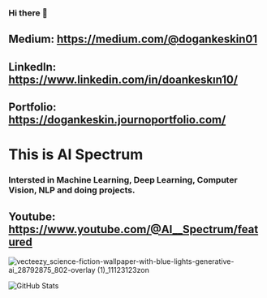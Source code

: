 ### Hi there 👋

## Medium: https://medium.com/@dogankeskin01

## Linkedln: https://www.linkedin.com/in/doankeskın10/

## Portfolio: https://dogankeskin.journoportfolio.com/
# This is AI Spectrum
### Intersted in Machine Learning, Deep Learning, Computer Vision, NLP and doing projects.
## Youtube: https://www.youtube.com/@AI__Spectrum/featured


![vecteezy_science-fiction-wallpaper-with-blue-lights-generative-ai_28792875_802-overlay (1)_11123123zon](https://github.com/DoganK01/DoganK01/assets/98788987/e7b65afe-dd46-4778-bbf1-bb568ec0fb5d)



<!--
**DoganK01/DoganK01** is a ✨ _special_ ✨ repository because its `README.md` (this file) appears on your GitHub profile.

Here are some ideas to get you started:

- 🔭 I’m currently working on ...
- 🌱 I’m currently learning ...
- 👯 I’m looking to collaborate on ...
- 🤔 I’m looking for help with ...
- 💬 Ask me about ...
- 📫 How to reach me: ...
- 😄 Pronouns: ...
- ⚡ Fun fact: ...
-->

![GitHub Stats](https://github-readme-stats.vercel.app/api?username=DoganK01&theme=highcontrast)

